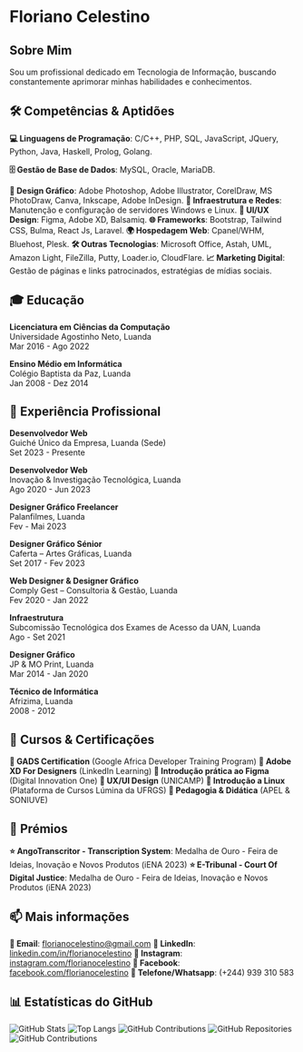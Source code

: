 # Floriano Celestino

## Sobre Mim

Sou um profissional dedicado em Tecnologia de Informação, buscando constantemente aprimorar minhas habilidades e conhecimentos.
## 🛠️ Competências & Aptidões

**💻 Linguagens de Programação**: C/C++, PHP, SQL, JavaScript, JQuery, Python, Java, Haskell, Prolog, Golang.

**🗄️ Gestão de Base de Dados**: MySQL, Oracle, MariaDB.

**🎨 Design Gráfico**: Adobe Photoshop, Adobe Illustrator, CorelDraw, MS PhotoDraw, Canva, Inkscape, Adobe InDesign.
**🔧 Infraestrutura e Redes**: Manutenção e configuração de servidores Windows e Linux.
**📱 UI/UX Design**: Figma, Adobe XD, Balsamiq.
**🌐 Frameworks**: Bootstrap, Tailwind CSS, Bulma, React Js, Laravel.
**🌍 Hospedagem Web**: Cpanel/WHM, Bluehost, Plesk.
**🛠️ Outras Tecnologias**: Microsoft Office, Astah, UML, Amazon Light, FileZilla, Putty, Loader.io, CloudFlare.
**📈 Marketing Digital**: Gestão de páginas e links patrocinados, estratégias de mídias sociais.

## 🎓 Educação

**Licenciatura em Ciências da Computação**  
Universidade Agostinho Neto, Luanda  
Mar 2016 - Ago 2022

**Ensino Médio em Informática**  
Colégio Baptista da Paz, Luanda  
Jan 2008 - Dez 2014

## 💼 Experiência Profissional

**Desenvolvedor Web**  
Guiché Único da Empresa, Luanda (Sede)  
Set 2023 - Presente

**Desenvolvedor Web**  
Inovação & Investigação Tecnológica, Luanda  
Ago 2020 - Jun 2023

**Designer Gráfico Freelancer**  
Palanfilmes, Luanda  
Fev - Mai 2023

**Designer Gráfico Sénior**  
Caferta – Artes Gráficas, Luanda  
Set 2017 - Fev 2023

**Web Designer & Designer Gráfico**  
Comply Gest – Consultoria & Gestão, Luanda  
Fev 2020 - Jan 2022

**Infraestrutura**  
Subcomissão Tecnológica dos Exames de Acesso da UAN, Luanda  
Ago - Set 2021

**Designer Gráfico**  
JP & MO Print, Luanda  
Mar 2014 - Jan 2020

**Técnico de Informática**  
Afrizima, Luanda  
2008 - 2012

## 📜 Cursos & Certificações

**📜 GADS Certification** (Google Africa Developer Training Program)
**📜 Adobe XD For Designers** (LinkedIn Learning)
**📜 Introdução prática ao Figma** (Digital Innovation One)
**📜 UX/UI Design** (UNICAMP)
**📜 Introdução a Linux** (Plataforma de Cursos Lúmina da UFRGS)
**📜 Pedagogia & Didática** (APEL & SONIUVE)

## 📜 Prémios

**⭐ AngoTranscritor - Transcription System**: Medalha de Ouro - Feira de Ideias, Inovação e Novos Produtos (iENA 2023)
**⭐ E-Tribunal - Court Of Digital Justice**: Medalha de Ouro - Feira de Ideias, Inovação e Novos Produtos (iENA 2023)

## 📫 Mais informações

**📧 Email**: [florianocelestino@gmail.com](mailto:florianocelestino@gmail.com)
**💼 LinkedIn**: [linkedin.com/in/florianocelestino](https://linkedin.com/in/florianocelestino)
**📸 Instagram**: [instagram.com/florianocelestino](https://instagram.com/florianocelestino)
**📘 Facebook**: [facebook.com/florianocelestino](https://facebook.com/florianocelestino)
**📱 Telefone/Whatsapp**: (+244) 939 310 583

## 📊 Estatísticas do GitHub

![GitHub Stats](https://github-readme-stats.vercel.app/api?username=florianocelestino&show_icons=true&theme=dracula)
![Top Langs](https://github-readme-stats.vercel.app/api/top-langs/?username=florianocelestino&layout=compact&theme=dracula)
![GitHub Contributions](https://img.shields.io/github/last-commit/florianocelestino/florianocelestino?label=%C3%9Altimo%20Commit&style=flat-square)
![GitHub Repositories](https://img.shields.io/badge/Reposit%C3%B3rios-XX-blue?style=flat-square)
![GitHub Contributions](https://img.shields.io/github/commit-activity/m/florianocelestino/florianocelestino?label=Atividade%20de%20Commits%20no%20%C3%9Altimo%20Ano&style=flat-square)



